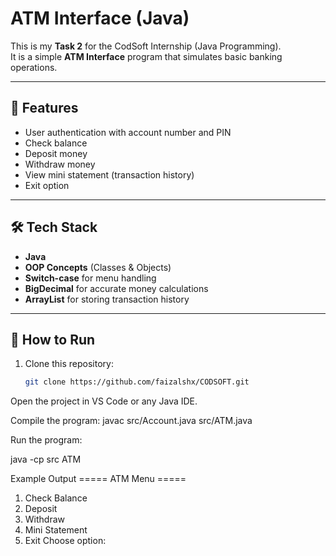 # ATM Interface (Java)

This is my **Task 2** for the CodSoft Internship (Java Programming).  
It is a simple **ATM Interface** program that simulates basic banking operations.

---

## 📌 Features
- User authentication with account number and PIN  
- Check balance  
- Deposit money  
- Withdraw money  
- View mini statement (transaction history)  
- Exit option  

---

## 🛠️ Tech Stack
- **Java**
- **OOP Concepts** (Classes & Objects)  
- **Switch-case** for menu handling  
- **BigDecimal** for accurate money calculations  
- **ArrayList** for storing transaction history  

---

## 🚀 How to Run
1. Clone this repository:
   ```bash
   git clone https://github.com/faizalshx/CODSOFT.git
Open the project in VS Code or any Java IDE.

Compile the program:
javac src/Account.java src/ATM.java

Run the program:

java -cp src ATM

Example Output
===== ATM Menu =====
1. Check Balance
2. Deposit
3. Withdraw
4. Mini Statement
5. Exit
Choose option:

